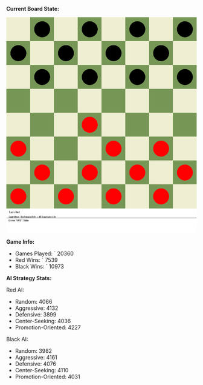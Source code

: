 
**Current Board State:**  
<!-- START_GIF -->
![Checkers Game](./checkers_game.gif)
<!-- END_GIF -->

**Game Info:**  
- Games Played: `<!-- GAMES_PLAYED --> 20360
- Red Wins: `<!-- RED_WINS --> 7539
- Black Wins: `<!-- BLACK_WINS --> 10973

<!-- AI_STATS -->
**AI Strategy Stats:**

Red AI:
- Random: 4066
- Aggressive: 4132
- Defensive: 3899
- Center-Seeking: 4036
- Promotion-Oriented: 4227

Black AI:
- Random: 3982
- Aggressive: 4161
- Defensive: 4076
- Center-Seeking: 4110
- Promotion-Oriented: 4031
